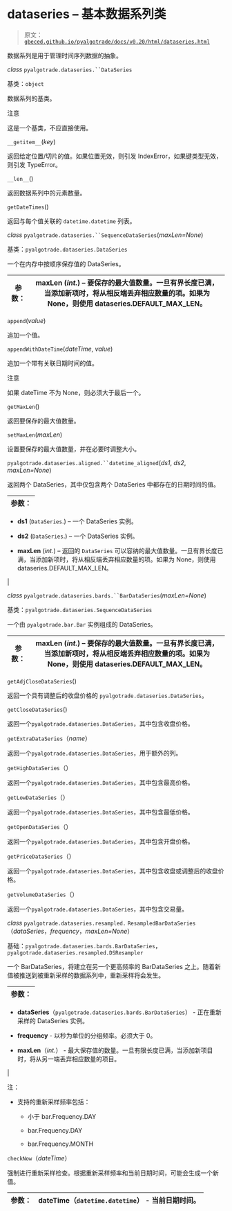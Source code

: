 # dataseries – 基本数据系列类

> 原文：[`gbeced.github.io/pyalgotrade/docs/v0.20/html/dataseries.html`](https://gbeced.github.io/pyalgotrade/docs/v0.20/html/dataseries.html)

数据系列是用于管理时间序列数据的抽象。

*class* `pyalgotrade.dataseries.``DataSeries`

基类：`object`

数据系列的基类。

注意

这是一个基类，不应直接使用。

`__getitem__`(*key*)

返回给定位置/切片的值。如果位置无效，则引发 IndexError，如果键类型无效，则引发 TypeError。

`__len__`()

返回数据系列中的元素数量。

`getDateTimes`()

返回与每个值关联的 `datetime.datetime` 列表。

*class* `pyalgotrade.dataseries.``SequenceDataSeries`(*maxLen=None*)

基类：`pyalgotrade.dataseries.DataSeries`

一个在内存中按顺序保存值的 DataSeries。

| 参数： | **maxLen** (*int.*) – 要保存的最大值数量。一旦有界长度已满，当添加新项时，将从相反端丢弃相应数量的项。如果为 None，则使用 dataseries.DEFAULT_MAX_LEN。 |
| --- | --- |

`append`(*value*)

追加一个值。

`appendWithDateTime`(*dateTime*, *value*)

追加一个带有关联日期时间的值。

注意

如果 dateTime 不为 None，则必须大于最后一个。

`getMaxLen`()

返回要保存的最大值数量。

`setMaxLen`(*maxLen*)

设置要保存的最大值数量，并在必要时调整大小。

`pyalgotrade.dataseries.aligned.``datetime_aligned`(*ds1*, *ds2*, *maxLen=None*)

返回两个 DataSeries，其中仅包含两个 DataSeries 中都存在的日期时间的值。

| 参数： |
| --- |

+   **ds1** (`DataSeries`.) – 一个 DataSeries 实例。

+   **ds2** (`DataSeries`.) – 一个 DataSeries 实例。

+   **maxLen** (*int.*) – 返回的 `DataSeries` 可以容纳的最大值数量。一旦有界长度已满，当添加新项时，将从相反端丢弃相应数量的项。如果为 None，则使用 dataseries.DEFAULT_MAX_LEN。

|

*class* `pyalgotrade.dataseries.bards.``BarDataSeries`(*maxLen=None*)

基类：`pyalgotrade.dataseries.SequenceDataSeries`

一个由 `pyalgotrade.bar.Bar` 实例组成的 DataSeries。

| 参数： | **maxLen** (*int.*) – 要保存的最大值数量。一旦有界长度已满，当添加新项时，将从相反端丢弃相应数量的项。如果为 None，则使用 dataseries.DEFAULT_MAX_LEN。 |
| --- | --- |

`getAdjCloseDataSeries`()

返回一个具有调整后的收盘价格的 `pyalgotrade.dataseries.DataSeries`。

`getCloseDataSeries`()

返回一个`pyalgotrade.dataseries.DataSeries`，其中包含收盘价格。

`getExtraDataSeries`（*name*）

返回一个`pyalgotrade.dataseries.DataSeries`，用于额外的列。

`getHighDataSeries`（）

返回一个`pyalgotrade.dataseries.DataSeries`，其中包含最高价格。

`getLowDataSeries`（）

返回一个`pyalgotrade.dataseries.DataSeries`，其中包含最低价格。

`getOpenDataSeries`（）

返回一个`pyalgotrade.dataseries.DataSeries`，其中包含开盘价格。

`getPriceDataSeries`（）

返回一个`pyalgotrade.dataseries.DataSeries`，其中包含收盘或调整后的收盘价格。

`getVolumeDataSeries`（）

返回一个`pyalgotrade.dataseries.DataSeries`，其中包含交易量。

*class* `pyalgotrade.dataseries.resampled.` `ResampledBarDataSeries`（*dataSeries*，*frequency*，*maxLen=None*）

基础：`pyalgotrade.dataseries.bards.BarDataSeries`，`pyalgotrade.dataseries.resampled.DSResampler`

一个 BarDataSeries，将建立在另一个更高频率的 BarDataSeries 之上。随着新值被推送到被重新采样的数据系列中，重新采样将会发生。

| 参数： |
| --- |

+   **dataSeries**（`pyalgotrade.dataseries.bards.BarDataSeries`） - 正在重新采样的 DataSeries 实例。

+   **frequency** - 以秒为单位的分组频率。必须大于 0。

+   **maxLen**（*int.*） - 最大保存值的数量。一旦有限长度已满，当添加新项目时，将从另一端丢弃相应数量的项目。

|

注：

+   支持的重新采样频率包括：

    +   小于 bar.Frequency.DAY

    +   bar.Frequency.DAY

    +   bar.Frequency.MONTH

`checkNow`（*dateTime*）

强制进行重新采样检查。根据重新采样频率和当前日期时间，可能会生成一个新值。

| 参数： | **dateTime**（`datetime.datetime`） - 当前日期时间。 |
| --- | --- |


